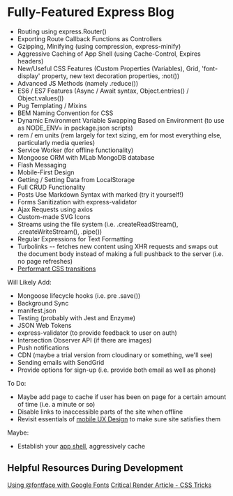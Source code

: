 # Fully-Featured Express Blog

- Routing using express.Router()
- Exporting Route Callback Functions as Controllers
- Gzipping, Minifying (using compression, express-minify)
- Aggressive Caching of App Shell (using Cache-Control, Expires headers)
- New/Useful CSS Features (Custom Properties (Variables), Grid, 'font-display' property, new text decoration properties, :not())
- Advanced JS Methods (namely .reduce())
- ES6 / ES7 Features (Async / Await syntax, Object.entries() / Object.values())
- Pug Templating / Mixins
- BEM Naming Convention for CSS
- Dynamic Environment Variable Swapping Based on Environment (to use as NODE_ENV= in package.json scripts)
- rem / em units (rem largely for text sizing, em for most everything else, particularly media queries)
- Service Worker (for offline functionality)
- Mongoose ORM with MLab MongoDB database
- Flash Messaging
- Mobile-First Design
- Getting / Setting Data from LocalStorage
- Full CRUD Functionality
- Posts Use Markdown Syntax with marked (try it yourself!)
- Forms Sanitization with express-validator
- Ajax Requests using axios
- Custom-made SVG Icons
- Streams using the file system (i.e. .createReadStream(), .createWriteStream(), .pipe())
- Regular Expressions for Text Formatting
- Turbolinks -- fetches new content using XHR requests and swaps out the document body instead of making a full pushback to the server (i.e. no page refreshes)
- [Performant CSS transitions](http://tobiasahlin.com/blog/how-to-animate-box-shadow/) 

Will Likely Add:

- Mongoose lifecycle hooks (i.e. pre .save())
- Background Sync
- manifest.json
- Testing (probably with Jest and Enzyme)
- JSON Web Tokens
- express-validator (to provide feedback to user on auth)
- Intersection Observer API (if there are images)
- Push notifications
- CDN (maybe a trial version from cloudinary or something, we'll see)
- Sending emails with SendGrid
- Provide options for sign-up (i.e. provide both email as well as phone)

To Do: 

- Maybe add page to cache if user has been on page for a certain amount of time (i.e. a minute or so)
- Disable links to inaccessible parts of the site when offline 
- Revisit essentials of [mobile UX Design](https://developers.google.com/web/fundamentals/design-and-ux/principles/) to make sure site satisfies them

Maybe: 

- Establish your [app shell](https://developers.google.com/web/fundamentals/architecture/app-shell), aggressively cache

## Helpful Resources During Development

[Using @fontface with Google Fonts](https://coderwall.com/p/5vrdkg/google-fonts-using-fontface-in-your-css)
[Critical Render Article - CSS Tricks](https://css-tricks.com/the-critical-request/)